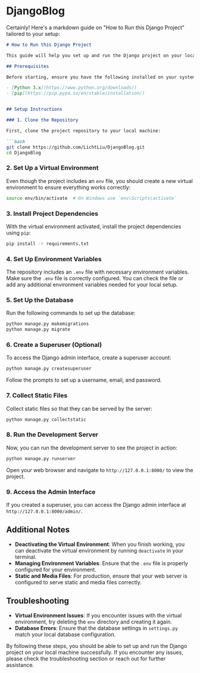 # DjangoBlog

Certainly! Here's a markdown guide on "How to Run this Django Project" tailored to your setup:

```markdown
# How to Run this Django Project

This guide will help you set up and run the Django project on your local machine. The repository already contains a `requirements.txt` file and an `env` file, making the setup process straightforward.

## Prerequisites

Before starting, ensure you have the following installed on your system:

- [Python 3.x](https://www.python.org/downloads/)
- [pip](https://pip.pypa.io/en/stable/installation/)


## Setup Instructions

### 1. Clone the Repository

First, clone the project repository to your local machine:

```bash
git clone https://github.com/LichtLiu/DjangoBlog.git
cd DjangoBlog
```

### 2. Set Up a Virtual Environment

Even though the project includes an `env` file, you should create a new virtual environment to ensure everything works correctly:

```bash
source env/bin/activate  # On Windows use `env\Scripts\activate`
```

### 3. Install Project Dependencies

With the virtual environment activated, install the project dependencies using `pip`:

```bash
pip install -r requirements.txt
```

### 4. Set Up Environment Variables

The repository includes an `.env` file with necessary environment variables. Make sure the `.env` file is correctly configured. You can check the file or add any additional environment variables needed for your local setup.

### 5. Set Up the Database

Run the following commands to set up the database:

```bash
python manage.py makemigrations
python manage.py migrate
```

### 6. Create a Superuser (Optional)

To access the Django admin interface, create a superuser account:

```bash
python manage.py createsuperuser
```

Follow the prompts to set up a username, email, and password.

### 7. Collect Static Files

Collect static files so that they can be served by the server:

```bash
python manage.py collectstatic
```

### 8. Run the Development Server

Now, you can run the development server to see the project in action:

```bash
python manage.py runserver
```

Open your web browser and navigate to `http://127.0.0.1:8000/` to view the project.

### 9. Access the Admin Interface

If you created a superuser, you can access the Django admin interface at `http://127.0.0.1:8000/admin/`.

## Additional Notes

- **Deactivating the Virtual Environment**: When you finish working, you can deactivate the virtual environment by running `deactivate` in your terminal.
- **Managing Environment Variables**: Ensure that the `.env` file is properly configured for your environment.
- **Static and Media Files**: For production, ensure that your web server is configured to serve static and media files correctly.

## Troubleshooting

- **Virtual Environment Issues**: If you encounter issues with the virtual environment, try deleting the `env` directory and creating it again.
- **Database Errors**: Ensure that the database settings in `settings.py` match your local database configuration.

By following these steps, you should be able to set up and run the Django project on your local machine successfully. If you encounter any issues, please check the troubleshooting section or reach out for further assistance.
```
